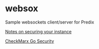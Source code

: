 # websox
Sample websockets client/server for Predix

[Notes on securing your instance](https://predix-toolkit.run.aws-usw02-pr.ice.predix.io/)

[CheckMarx Go Security](https://checkmarx.gitbooks.io/go-scp/)
